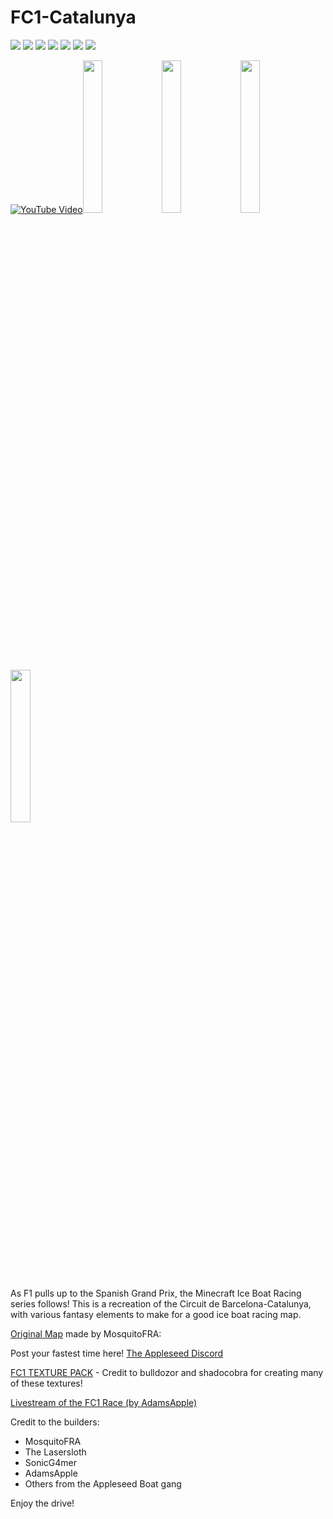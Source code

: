 # FC1-Catalunya

[![][badge-dl]][dl-latest]
[![][badge-planetmc]][planetmc]
[![][badge-discord]][join-discord] 
[![][badge-patreon]][patreon]
[![][badge-youtube]][youtube]
[![][badge-twitch]][twitch]
[![][badge-twitter]][twitter]


[![YouTube Video][yt-thumbnail]][yt-vidlink]<!--
--><img src="https://user-images.githubusercontent.com/96582306/174670975-d96d5d86-4d39-4361-8c9f-0d2195bcc1b3.png" width="25%"><!--
--><img src="https://user-images.githubusercontent.com/96582306/174670858-eafc22fc-fd50-4ea9-a651-f0f0c8733b65.png" width="25%"><!--
--><img src="https://user-images.githubusercontent.com/96582306/174670894-b59edd37-5114-43d5-b4d9-1043f9c95a5a.png" width="25%"><!--
--><img src="https://user-images.githubusercontent.com/96582306/174670936-e94fb2d5-9046-446c-ba81-6a4e390abd48.png" width="25%">

As F1 pulls up to the Spanish Grand Prix, the Minecraft Ice Boat Racing series follows! This is a recreation of the Circuit de Barcelona-Catalunya, with various fantasy elements to make for a good ice boat racing map.

[Original Map](https://www.planetminecraft.com/project/catalunya-circuit-spain-1-12/) made by MosquitoFRA:

Post your fastest time here! [The Appleseed Discord][join-discord]

[FC1 TEXTURE PACK][dl-texture] - Credit to bulldozor and shadocobra for creating many of these textures!

[Livestream of the FC1 Race (by AdamsApple)](https://www.youtube.com/watch?v=w-KbsVVvw3E)


Credit to the builders:
- MosquitoFRA
- The Lasersloth
- SonicG4mer
- AdamsApple
- Others from the Appleseed Boat gang

Enjoy the drive!


<!-- link refrences (repo-specific)-->
[dl-latest]: https://github.com/FormulaCraftOne/FC1-Catalunya/releases/latest/download/FC1-Catalunya.zip
[planetmc]: https://www.planetminecraft.com/project/f1-spanish-grand-prix-ice-boat-racing-track-1-17-1/
[yt-vidlink]: https://www.youtube.com/watch?v=w-KbsVVvw3E
[yt-thumbnail]: https://img.youtube.com/vi/w-KbsVVvw3E/maxresdefault.jpg


<!-- link refrences (not repo-specific)-->
[dl-texture]:   https://github.com/FormulaCraftOne/FC1-TexturePack/releases/latest/download/FC1.TexturePack.zip
[join-discord]: https://discord.gg/paeBnG8Csd
[twitter]:      https://twitter.com/AdamsApplesPie
[twitch]:       https://www.twitch.tv/adamsapplelive
[youtube]:      https://www.youtube.com/c/AdamsApples
[patreon]:      https://www.patreon.com/AdamsApples

<!-- Shields.io Badge Images -->
[badge-dl]:       https://img.shields.io/badge/-Direct%20Downlod-brightgreen?style=for-the-badge
[badge-planetmc]: https://img.shields.io/badge/-PlanetMinecraft-blue?style=for-the-badge
[badge-discord]:  https://img.shields.io/discord/417802132733952010?label=&logo=Discord&style=social
[badge-twitter]:  https://img.shields.io/badge/--white?style=social&logo=twitter
[badge-twitch]:   https://img.shields.io/badge/--white?style=social&logo=twitch
[badge-youtube]:  https://img.shields.io/badge/--white?style=social&logo=youtube
[badge-patreon]:  https://img.shields.io/badge/--white?style=social&logo=patreon
